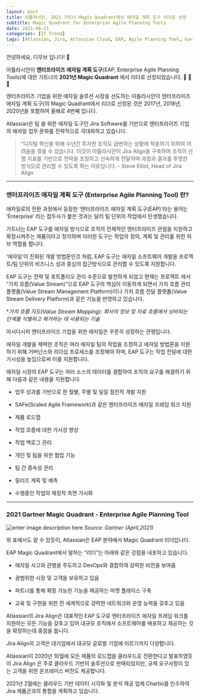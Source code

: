```yaml
---
layout: post
title: 아틀라시안, 2021 가트너 Magic Quadrant에서 애자일 계획 도구 리더로 선정
subtitle: Magic Quadrant for Enterprise Agile Planning Tools
date: 2021-06-21
categories: [IT Trend]
tags: [Atlassian, Jira, Atlassian Cloud, EAP, Agile Planning Tool, Gartner, Magic Quadrant, Jira Align, 매직쿼드런트, 아틀라시안, 애자일계획도구]
---
```

안녕하세요, 디무브 입니다! 🎈

아틀라시안이 **엔터프라이즈 애자일 계획 도구**(EAP, Enterprise Agile Planning Tools)에 대한 가트너의 **2021년 Magic Quadrant** 에서 리더로 선정되었습니다. :clap: :clap: :clap:

엔터프라이즈 기업을 위한 애자일 솔루션 시장을 선도하는 아틀라시안이 엔터프라이즈 애자일 계획 도구(의 Magic Quadrant에서 리더로 선정된 것은 2017년, 2018년, 2020년을 포함하여 올해로 4번째 입니다.

Atlassian은 팀 을 위한 애자일 도구인 Jira Software를 기반으로 엔터프라이즈 기업의 애자일 업무 문화를 전략적으로 극대화하고 있습니다.

> “디지털 혁신을 위해 수년간 투자한 조직도 급변하는 상황에 적응하기 위하여 어려움을 겪을 수 있습니다. 이것이 아틀라시안이 Jira Align을 구축하여 조직이 선행 지표를 기반으로 전략을 조정하고 신속하게 전달하며 과정과 결과를 투명한 방식으로 관리할 수 있도록 하는 이유입니다. - Steve Elliot, Head of Jira Align

---
### 엔터프라이즈 애자일 계획 도구 (Enterprise Agile Planning Tool) 란?

애자일로의 전환 과정에서 등장한 ‘엔터프라이즈 애자일 계획 도구(EAP)’라는 용어는 ‘Enterprise’ 라는 접두사가 붙은 것과는 달리 팀 단위의 작업에서 탄생했습니다.

가트너는 EAP 도구를 애자일 방식으로 조직의 전체적인 엔터프라이즈 관점을 지원하고 확장시켜주는 제품이라고 정의하며 이러한 도구는 작업의 정의, 계획 및 관리를 위한 허브 역할을 합니다.

‘애자일’이 진화된 개발 방법론인것 처럼, EAP 도구는 애자일 소프트웨어 개발을 프로젝트/팀 단위의 비즈니스 성과 중심의 접근방식으로 관리할 수 있도록 지원합니다.

EAP 도구는 전략 및 포트폴리오 관리 수준으로 발전하게 되었고 현재는 프로젝트 에서 “가치 흐름(Value Stream)”으로 EAP 도구의 핵심이 이동하게 되면서 가치 흐름 관리 플랫폼(Value Stream Management Platform)이나 가치 흐름 전달 플랫폼(Value Stream Delivery Platform)과 같은 기능을 반영하고 있습니다.

**가치 흐름 지도(Value Stream Mapping): 회사의 정보 및 자료 흐름에서 낭비되는 단계를 식별하고 제거하는 데 사용되는 기술*


아시다시피 엔터프라이즈 기업을 위한 애자일은 꾸준히 성장하는 관행입니다.

애자일 개발을 채택한 조직은 여러 애자일 팀의 작업을 조정하고 애자일 방법론을 지원하기 위해 거버넌스와 리더십 프로세스를 조정해야 하며, EAP 도구는 작업 전달에 대한 가시성을 높임으로써 이를 지원합니다.

애자일 시장의 EAP 도구는 여러 소스의 데이터를 결합하여 조직의 요구를 해결하기 위해 다음과 같은 내용을 지원합니다.

-   업무 성과를 기반으로 한 월별, 주별 및 일일 점진적 개발 지원
    
-   SAFe(Scaled Agile Framework)과 같은 엔터프라이즈 애자일 프레임 워크 지원
    
-   제품 로드맵
    
-   작업 흐름에 대한 가시성 향상
    
-   작업 백로그 관리
    
-   개인 및 팀을 위한 협업 기능
    
-   팀 간 종속성 관리
    
-   릴리즈 계획 및 예측
    
-   수행중인 작업의 재정적 측면 가시화

---
### 2021 Gartner Magic Quadrant - Enterprise Agile Planning Tool

   ![enter image description here](https://www.gartner.com/resources/733800/733887/Figure_1_Magic_Quadrant_for_Enterprise_Agile_Planning_Tools.png?reprintKey=1-25SRWZ04)
*Source: Gartner (April,2021)*

위 표에서도 알 수 있듯이, Atlassian은 EAP 분야에서 Magic Quadrant 리더입니다.

EAP Magic Quadrant에서 말하는 “리더”는 아래와 같은 강점을 내포하고 있습니다.

-   애자일 사고와 관행을 주도하고 DevOps와 결합하여 강력한 비전을 보여줌
    
-   광범위한 시장 및 고객을 보유하고 있음
    
-   파트너를 통해 확장 가능한 기능을 제공하는 마켓 플레이스 구축
    
-   교육 및 구현을 위한 전 세계적으로 강력한 네트워크와 운영 능력을 갖추고 있음
    

Atlassian의 Jira Align은 대표적인 EAP 도구로 엔터프라이즈 애자일 프레임 워크를 지원하는 모든 기능을 갖추고 있어 대규모 조직에서 소프트웨어를 배포하고 제공하는 것을 확장하는데 중점을 둡니다.

Jira Align의 고객은 대기업에서 대규모 글로벌 기업에 이르기까지 다양합니다.

Atlassian이 2020년 10월에 모든 제품의 로드맵을 클라우드로 전환한다고 발표하였듯이 Jira Align 은 주로 클라우드 기반의 솔루션으로 판매되었지만, 규제 요구사항이 있는 고객을 위한 온프레미스 버전도 제공합니다.

2021년 2월에는 클라우드 기반 데이터 시각화 및 분석 제공 업체 Chartio를 인수하여 Jira 제품군과의 통합을 계획하고 있습니다.


<!--stackedit_data:
eyJoaXN0b3J5IjpbNjIyMDUwODU0LC0xNTMwODI5Njg5XX0=
-->